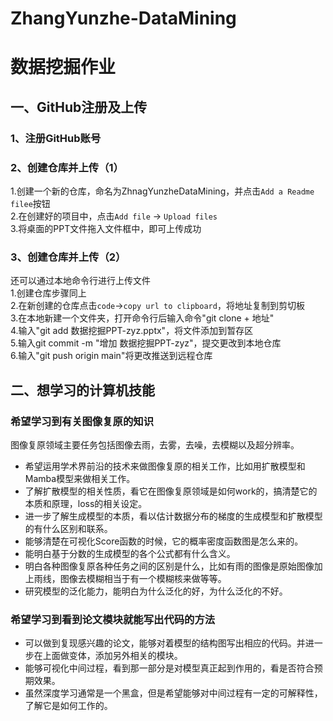 # ZhangYunzhe-DataMining
# 数据挖掘作业
## 一、GitHub注册及上传
### 1、注册GitHub账号
### 2、创建仓库并上传（1）
1.创建一个新的仓库，命名为ZhnagYunzheDataMining，并点击`Add a Readme filee`按钮  
2.在创建好的项目中，点击`Add file` &rarr; `Upload files`  
3.将桌面的PPT文件拖入文件框中，即可上传成功  
### 3、创建仓库并上传（2）
还可以通过本地命令行进行上传文件  
1.创建仓库步骤同上  
2.在新创建的仓库点击`code`&rarr;`copy url to clipboard`，将地址复制到剪切板  
3.在本地新建一个文件夹，打开命令行后输入命令"git clone + 地址"  
4.输入"git add 数据挖掘PPT-zyz.pptx"，将文件添加到暂存区  
5.输入git commit -m "增加 数据挖掘PPT-zyz"，提交更改到本地仓库  
6.输入"git push origin main"将更改推送到远程仓库  

## 二、想学习的计算机技能
### 希望学习到有关图像复原的知识
图像复原领域主要任务包括图像去雨，去雾，去噪，去模糊以及超分辨率。 
- 希望运用学术界前沿的技术来做图像复原的相关工作，比如用扩散模型和Mamba模型来做相关工作。
- 了解扩散模型的相关性质，看它在图像复原领域是如何work的，搞清楚它的本质和原理，loss的相关设定。
- 进一步了解生成模型的本质，看以估计数据分布的梯度的生成模型和扩散模型的有什么区别和联系。
- 能够清楚在可视化Score函数的时候，它的概率密度函数图是怎么来的。
- 能明白基于分数的生成模型的各个公式都有什么含义。
- 明白各种图像复原各种任务之间的区别是什么，比如有雨的图像是原始图像加上雨线，图像去模糊相当于有一个模糊核来做等等。
- 研究模型的泛化能力，能明白为什么泛化的好，为什么泛化的不好。

### 希望学习到看到论文模块就能写出代码的方法
- 可以做到复现感兴趣的论文，能够对着模型的结构图写出相应的代码。并进一步在上面做变体，添加另外相关的模块。
- 能够可视化中间过程，看到那一部分是对模型真正起到作用的，看是否符合预期效果。
- 虽然深度学习通常是一个黑盒，但是希望能够对中间过程有一定的可解释性，了解它是如何工作的。
  
